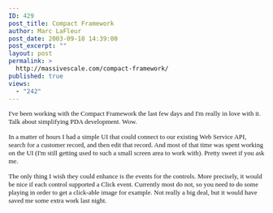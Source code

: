```yaml
---
ID: 429
post_title: Compact Framework
author: Marc LaFleur
post_date: 2003-09-18 14:39:00
post_excerpt: ""
layout: post
permalink: >
  http://massivescale.com/compact-framework/
published: true
views:
  - "242"
---
```

<P><FONT face=Verdana size=2>I've been working with the Compact Framework the last few days and I'm really in love with it. Talk about simplifying PDA development. Wow.</FONT></P>
<P><FONT face=Verdana size=2>In a matter of hours I had a simple UI that could connect to our existing Web Service API, search for a customer record, and then edit&nbsp;that record. And most of that time was spent&nbsp;working on the UI (I'm still getting used to such a small screen area to work with). Pretty sweet if you ask me. </FONT></P>
<P><FONT face=Verdana size=2>The only thing I wish they could enhance is the events for the controls. More precisely, it would be nice if each control supported a Click event. Currently most do not, so you need to do some playing in order to get a click-able image for example. Not really a big deal, but it would have saved me some extra work last night. </FONT></P>